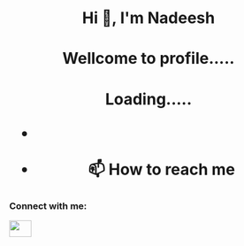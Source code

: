 <h1 align="center">Hi 👋, I'm Nadeesh</h1>
<h1 align="center">Wellcome to profile.....
<h1 align="center">Loading.....

- 

- 📫 How to reach me 

<h3 align="left">Connect with me:</h3>
<p align="left">
<a href=" target="blank"><img align="center" src="https://raw.githubusercontent.com/rahuldkjain/github-profile-readme-generator/master/src/images/icons/Social/facebook.svg" alt=" " height="30" width="40" /></a>
</p>

